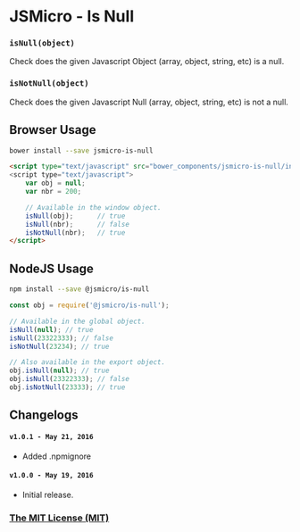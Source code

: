 # JSMicro - Is Null

### **`isNull(object)`**

Check does the given Javascript Object (array, object, string, etc) is a null.

### **`isNotNull(object)`**

Check does the given Javascript Null (array, object, string, etc) is not a null.

## Browser Usage

```bash
bower install --save jsmicro-is-null
```

```html
<script type="text/javascript" src="bower_components/jsmicro-is-null/index.js">
<script type="text/javascript">
    var obj = null;
    var nbr = 200;

    // Available in the window object.
    isNull(obj);      // true
    isNull(nbr);      // false
    isNotNull(nbr);   // true
</script>
```

## NodeJS Usage

```bash
npm install --save @jsmicro/is-null
```

```js
const obj = require('@jsmicro/is-null');

// Available in the global object.
isNull(null); // true
isNull(23322333); // false
isNotNull(23234); // true

// Also available in the export object.
obj.isNull(null); // true
obj.isNull(23322333); // false
obj.isNotNull(23333); // true
```

## Changelogs

#### **`v1.0.1 - May 21, 2016`**

* Added .npmignore

#### **`v1.0.0 - May 19, 2016`**

* Initial release.

### [The MIT License (MIT)](https://mahdaen.mit-license.org/)

